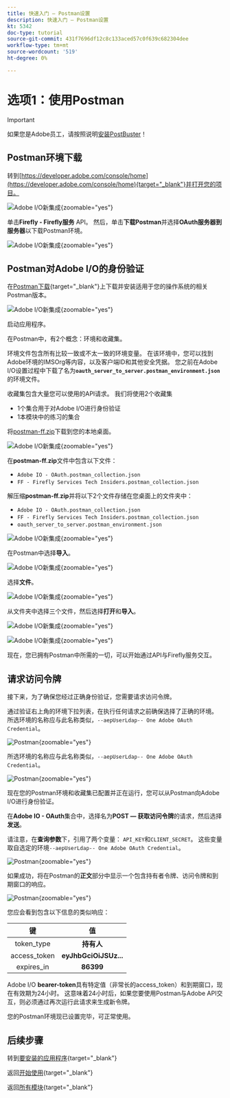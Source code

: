 ```yaml
---
title: 快速入门 — Postman设置
description: 快速入门 — Postman设置
kt: 5342
doc-type: tutorial
source-git-commit: 431f7696df12c8c133aced57c0f639c682304dee
workflow-type: tm+mt
source-wordcount: '519'
ht-degree: 0%

---
```


# 选项1：使用Postman

>[!IMPORTANT]
>
>如果您是Adobe员工，请按照说明[安装PostBuster](./ex8.md)！

## Postman环境下载

转到[https://developer.adobe.com/console/home](https://developer.adobe.com/console/home){target="_blank"}并打开您的项目。

![Adobe I/O新集成](./images/iopr.png){zoomable="yes"}

单击&#x200B;**Firefly - Firefly服务** API。 然后，单击&#x200B;**下载Postman**&#x200B;并选择&#x200B;**OAuth服务器到服务器**&#x200B;以下载Postman环境。

![Adobe I/O新集成](./images/iopm.png){zoomable="yes"}

## Postman对Adobe I/O的身份验证

在[Postman下载](https://www.postman.com/downloads/){target="_blank"}上下载并安装适用于您的操作系统的相关Postman版本。

![Adobe I/O新集成](./images/getstarted.png){zoomable="yes"}

启动应用程序。

在Postman中，有2个概念：环境和收藏集。

环境文件包含所有比较一致或不太一致的环境变量。 在该环境中，您可以找到Adobe环境的IMSOrg等内容，以及客户端ID和其他安全凭据。 您之前在Adobe I/O设置过程中下载了名为&#x200B;**`oauth_server_to_server.postman_environment.json`**&#x200B;的环境文件。

收藏集包含大量您可以使用的API请求。 我们将使用2个收藏集

- 1个集合用于对Adobe I/O进行身份验证
- 1本模块中的练习的集合

将[postman-ff.zip](./../../../assets/postman/postman-ff.zip)下载到您的本地桌面。

![Adobe I/O新集成](./images/pmfolder.png){zoomable="yes"}

在&#x200B;**postman-ff.zip**&#x200B;文件中包含以下文件：

- `Adobe IO - OAuth.postman_collection.json`
- `FF - Firefly Services Tech Insiders.postman_collection.json`

解压缩&#x200B;**postman-ff.zip**&#x200B;并将以下2个文件存储在您桌面上的文件夹中：

- `Adobe IO - OAuth.postman_collection.json`
- `FF - Firefly Services Tech Insiders.postman_collection.json`
- `oauth_server_to_server.postman_environment.json`

![Adobe I/O新集成](./images/pmfolder1.png){zoomable="yes"}

在Postman中选择&#x200B;**导入**。

![Adobe I/O新集成](./images/postmanui.png){zoomable="yes"}

选择&#x200B;**文件**。

![Adobe I/O新集成](./images/choosefiles.png){zoomable="yes"}

从文件夹中选择三个文件，然后选择&#x200B;**打开**&#x200B;和&#x200B;**导入**。

![Adobe I/O新集成](./images/selectfiles.png){zoomable="yes"}

![Adobe I/O新集成](./images/impconfirm.png){zoomable="yes"}

现在，您已拥有Postman中所需的一切，可以开始通过API与Firefly服务交互。

## 请求访问令牌

接下来，为了确保您经过正确身份验证，您需要请求访问令牌。

通过验证右上角的环境下拉列表，在执行任何请求之前确保选择了正确的环境。 所选环境的名称应与此名称类似，`--aepUserLdap-- One Adobe OAuth Credential`。

![Postman](./images/envselemea1.png){zoomable="yes"}

所选环境的名称应与此名称类似，`--aepUserLdap-- One Adobe OAuth Credential`。

![Postman](./images/envselemea.png){zoomable="yes"}

现在您的Postman环境和收藏集已配置并正在运行，您可以从Postman向Adobe I/O进行身份验证。

在&#x200B;**Adobe IO - OAuth**&#x200B;集合中，选择名为&#x200B;**POST — 获取访问令牌**&#x200B;的请求，然后选择&#x200B;**发送**。

请注意，在&#x200B;**查询参数**&#x200B;下，引用了两个变量： `API_KEY`和`CLIENT_SECRET`。 这些变量取自选定的环境`--aepUserLdap-- One Adobe OAuth Credential`。

![Postman](./images/ioauth.png){zoomable="yes"}

如果成功，将在Postman的&#x200B;**正文**&#x200B;部分中显示一个包含持有者令牌、访问令牌和到期窗口的响应。

![Postman](./images/ioauthresp.png){zoomable="yes"}

您应会看到包含以下信息的类似响应：

| 键 | 值 |
|:-------------:| :---------------:| 
| token_type | **持有人** |
| access_token | **eyJhbGciOiJSUz...** |
| expires_in | **86399** |

Adobe I/O **bearer-token**&#x200B;具有特定值（非常长的access_token）和到期窗口，现在有效期为24小时。 这意味着24小时后，如果您要使用Postman与Adobe API交互，则必须通过再次运行此请求来生成新令牌。

您的Postman环境现已设置完毕，可正常使用。

## 后续步骤

转到[要安装的应用程序](./ex9.md){target="_blank"}

返回[开始使用](./getting-started.md){target="_blank"}

返回[所有模块](./../../../overview.md){target="_blank"}
